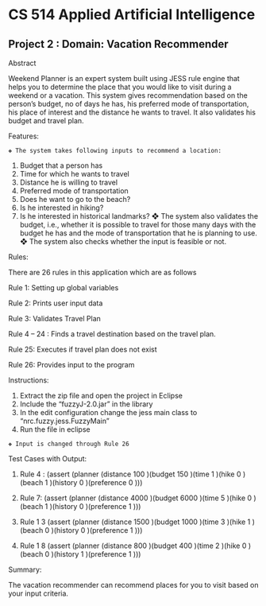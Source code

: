 # CS 514 Applied Artificial Intelligence

## Project 2 : Domain: Vacation Recommender

Abstract

Weekend Planner is an expert system built using JESS rule engine that helps you to
determine the place that you would like to visit during a weekend or a vacation. This system
gives recommendation based on the person’s budget, no of days he has, his preferred
mode of transportation, his place of interest and the distance he wants to travel. It also
validates his budget and travel plan.

Features:

```
❖ The system takes following inputs to recommend a location:
```
1. Budget that a person has
2. Time for which he wants to travel
3. Distance he is willing to travel
4. Preferred mode of transportation
5. Does he want to go to the beach?
6. Is he interested in hiking?
7. Is he interested in historical landmarks?
❖ The system also validates the budget, i.e., whether it is possible to travel for those
many days with the budget he has and the mode of transportation that he is
planning to use.
❖ The system also checks whether the input is feasible or not.


Rules:

There are 26 rules in this application which are as follows

Rule 1: Setting up global variables

Rule 2: Prints user input data

Rule 3: Validates Travel Plan

Rule 4 – 24 : Finds a travel destination based on the travel plan.

Rule 25: Executes if travel plan does not exist

Rule 26: Provides input to the program

Instructions:

1. Extract the zip file and open the project in Eclipse
2. Include the “fuzzyJ-2.0.jar” in the library
3. In the edit configuration change the jess main class to “nrc.fuzzy.jess.FuzzyMain”
4. Run the file in eclipse

```
❖ Input is changed through Rule 26
```
Test Cases with Output:

1. Rule 4 :
    (assert (planner (distance 100 )(budget 150 )(time 1 )(hike 0 )(beach
    1 )(history 0 )(preference 0 )))
2. Rule 7:
    (assert (planner (distance 4000 )(budget 6000 )(time 5 )(hike 0 )(beach
    1 )(history 0 )(preference 1 )))


3. Rule 1 3
    (assert (planner (distance 1500 )(budget 1000 )(time 3 )(hike 1 )(beach
    0 )(history 0 )(preference 1 )))
4. Rule 1 8
    (assert (planner (distance 800 )(budget 400 )(time 2 )(hike 0 )(beach
    0 )(history 1 )(preference 1 )))

Summary:

The vacation recommender can recommend places for you to visit based on your input
criteria.
